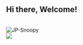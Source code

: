 ## Hi there, Welcome!
<div style="display: inline_block"><br>
  <img align = "center" alt = "JP-Snoopy" src = "https://s6.gifyu.com/images/snoopy.gif" />
</div>
<div> 
  <a href = "https://www.linkedin.com/in/eendevJP/" target ="_blank"><img src="https://img.shields.io/badge/-LinkedIn-%230077B5?style=for-the badge&logo=linkedin&logoColor=white"></a> 
 
</div>
